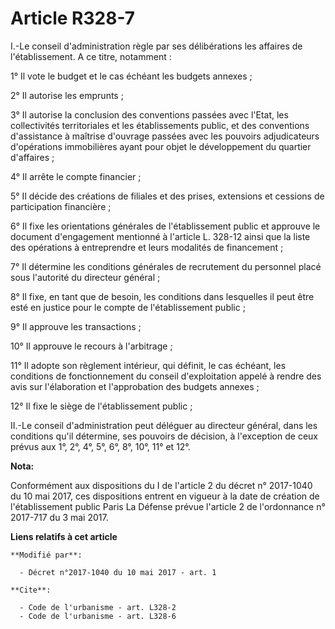 # Article R328-7

I.-Le conseil d'administration règle par ses délibérations les affaires de l'établissement. A ce titre, notamment :

1° Il vote le budget et le cas échéant les budgets annexes ;

2° Il autorise les emprunts ;

3° Il autorise la conclusion des conventions passées avec l'Etat, les collectivités territoriales et les établissements
public, et des conventions d'assistance à maîtrise d'ouvrage passées avec les pouvoirs adjudicateurs d'opérations
immobilières ayant pour objet le développement du quartier d'affaires ;

4° Il arrête le compte financier ;

5° Il décide des créations de filiales et des prises, extensions et cessions de participation financière ;

6° Il fixe les orientations générales de l'établissement public et approuve le document d'engagement mentionné à l'article L.
328-12 ainsi que la liste des opérations à entreprendre et leurs modalités de financement ;

7° Il détermine les conditions générales de recrutement du personnel placé sous l'autorité du directeur général ;

8° Il fixe, en tant que de besoin, les conditions dans lesquelles il peut être esté en justice pour le compte de
l'établissement public ;

9° Il approuve les transactions ;

10° Il approuve le recours à l'arbitrage ;

11° Il adopte son règlement intérieur, qui définit, le cas échéant, les conditions de fonctionnement du conseil
d'exploitation appelé à rendre des avis sur l'élaboration et l'approbation des budgets annexes ;

12° Il fixe le siège de l'établissement public ;

II.-Le conseil d'administration peut déléguer au directeur général, dans les conditions qu'il détermine, ses pouvoirs de
décision, à l'exception de ceux prévus aux 1°, 2°, 4°, 5°, 6°, 8°, 10°, 11° et 12°.

**Nota:**

Conformément aux dispositions du I de l'article 2 du décret n° 2017-1040 du 10 mai 2017, ces dispositions entrent en vigueur
à la date de création de l'établissement public Paris La Défense prévue l'article 2 de l'ordonnance n° 2017-717 du 3 mai
2017.

**Liens relatifs à cet article**

	**Modifié par**:

	  - Décret n°2017-1040 du 10 mai 2017 - art. 1

	**Cite**:

	  - Code de l'urbanisme - art. L328-2
	  - Code de l'urbanisme - art. L328-6
